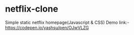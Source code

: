 # netflix-clone
Simple static netflix homepage(Javascript &amp; CSS)
Demo link:- https://codepen.io/yashsu/pen/OJwVLZG
